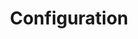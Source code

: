 ---
title: Configuration
position: 2
parameters:
  - name:
    content:
content_markdown: >-
  #### Connection Configuration


  | **Field** | **Required?** | **Input Type** | **Description** |

  | `instance-name` | Yes (Eventually) | String | The instance name of this bot
  config. At this time, this field is currently not supported.&nbsp; |

  | server-address | Yes | String | The address of the server to which this bot
  should connect. |

  | server-query-port | Yes | Integer | The query port to which your bot will
  connect. By default, most servers have this as 10011. |

  | virtual-server-id | Yes | Integer | The ID of the virtual server to which
  the bot is connecting. |


  &nbsp;
left_code_blocks:
  - code_block:
    title:
    language:
right_code_blocks:
  - code_block: "# ==============================================\r\n# ====           META INFORMATION           ====\r\n# ==============================================\r\n# = Information used to identify this bot      =\r\n# =   instance.                                =\r\n# ==============================================\r\n\r\ninstance-name: 'testInstance'\r\n\r\n# ==============================================\r\n# ====        CONNECTION INFORMATION        ====\r\n# ==============================================\r\n# = Information used to initiate the           =\r\n# =   connection to the server.                =\r\n# ==============================================\r\n\r\nserver-address: 'localhost'\r\nserver-query-port: 10011\r\nvirtual-server-id: 1\r\n\r\nserver-query-name: 'serveradmin'\r\nserver-query-password: 'ultrasecretpass'\r\n\r\nbot-nickname: 'Oh Bot Johnson'\r\nbot-slow-mode: ''"
    title: ConnectionConfig
    language:
  - code_block: "# ==============================================\r\n# ====        Idle Mover Information        ====\r\n# ==============================================\r\n# = Determines when and where to move idle     =\r\n# =   users within the server.                 =\r\n# ==============================================\r\n\r\nidle-max-time-minutes: 45\r\nidle-destination-channel: 105093\r\nidle-ignore-groups:\r\n - 38113\r\n - 38114"
    title: IdleChecker
    language:
  - code_block: "# ==============================================\r\n# ====             Instructions             ====\r\n# ==============================================\r\n# = Add groups by their ID number. Each group  =\r\n# = should be on a new line, prefixed with     =\r\n# = a hyphen (-).                              =\r\n# ==============================================\r\n\r\n# This group has access to all functions, and\r\n#   cannot be removed from its role except by\r\n#   removing them directly from the config file.\r\nowner-groups:\r\n- 6\r\n\r\n# This group has access to all function, and\r\n#   can modify the roles of all non-owner users.\r\nsuper-admin-groups:\r\n\r\n# This group has access to all functionality\r\n#   except for that involved in role and config\r\n#   management.\r\nadmin-groups:\r\n - 12\r\n\r\n# This group has access to limited versions of\r\n#   disciplinary functionality.\r\nmoderator-groups:\r\n - 15\r\n - 17\r\n - 18\r\n\r\n# This group has access only to non-functional\r\n#   (cosmetic) commands.\r\nsponsor-groups:\r\n - 16\r\n\r\n# This group cannot access any functionality of\r\n#   this program.\r\nblacklisted-groups:\r\n- 8\r\n- 10\r\n- 11"
    title: ServerGroupAccess
    language:
---